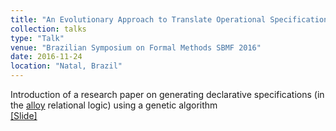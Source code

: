 ```yaml
---
title: "An Evolutionary Approach to Translate Operational Specifications into Declarative Specifications"
collection: talks
type: "Talk"
venue: "Brazilian Symposium on Formal Methods SBMF 2016"
date: 2016-11-24
location: "Natal, Brazil"
---
```


Introduction of a research paper on generating declarative specifications (in the [alloy](http://alloytools.org/) relational logic) using a genetic algorithm <br>
[[Slide]](http://facumolina.github.io/files/2016-11-23-ga-alloy-spec.pdf)